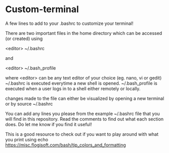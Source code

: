# Custom-terminal
A few lines to add to your .bashrc to customize your terminal!

There are two important files in the home directory which can be accessed (or created) using

\<editor\> ~/.bashrc

   and

\<editor\> ~/.bash_profile

   where \<editor\> can be any text editor of your choice (eg. nano, vi or gedit)
~/.bashrc is executed everytime a new shell is opened. ~/.bash_profile is executed when a user logs in to a shell either remotely or locally.

changes made to the file can either be visualized by opening a new terminal or by 
source ~/.bashrc
  
You can add any lines you please from the example ~/.bashrc file that you will find in this repository. Read the comments to find out what each section does. Do let me know if you find it useful!

This is a good resource to check out if you want to play around with what you print using echo https://misc.flogisoft.com/bash/tip_colors_and_formatting
